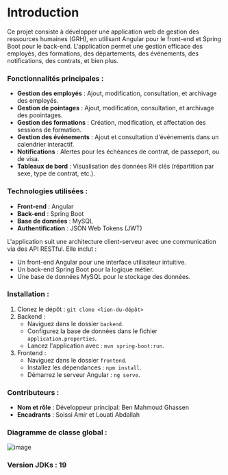 # Introduction
Ce projet consiste à développer une application web de gestion des ressources humaines (GRH), en utilisant Angular pour le front-end et Spring Boot pour le back-end. L'application permet une gestion efficace des employés, des formations, des départements, des événements, des notifications, des contrats, et bien plus.

### Fonctionnalités principales :
- **Gestion des employés** : Ajout, modification, consultation, et archivage des employés.
- **Gestion de pointages** : Ajout, modification, consultation, et archivage des poointages.
- **Gestion des formations** : Création, modification, et affectation des sessions de formation.
- **Gestion des événements** : Ajout et consultation d'événements dans un calendrier interactif.
- **Notifications** : Alertes pour les échéances de contrat, de passeport, ou de visa.
- **Tableaux de bord** : Visualisation des données RH clés (répartition par sexe, type de contrat, etc.).

### Technologies utilisées :
- **Front-end** : Angular
- **Back-end** : Spring Boot
- **Base de données** : MySQL
- **Authentification** : JSON Web Tokens (JWT)

L'application suit une architecture client-serveur avec une communication via des API RESTful. Elle inclut :
- Un front-end Angular pour une interface utilisateur intuitive.
- Un back-end Spring Boot pour la logique métier.
- Une base de données MySQL pour le stockage des données.

### Installation :
1. Clonez le dépôt : `git clone <lien-du-dépôt>`
2. Backend :
   - Naviguez dans le dossier `backend`.
   - Configurez la base de données dans le fichier `application.properties`.
   - Lancez l'application avec : `mvn spring-boot:run`.
3. Frontend :
   - Naviguez dans le dossier `frontend`.
   - Installez les dépendances : `npm install`.
   - Démarrez le serveur Angular : `ng serve`.

### Contributeurs :
- **Nom et rôle** : Développeur principal: Ben Mahmoud Ghassen
- **Encadrants** : Soissi Amir et Louati Abdallah

### Diagramme de classe global :
![image](https://github.com/user-attachments/assets/ccba9b40-e1bc-444b-97de-014d1c2fdf3d)


### Version JDKs : 19 



